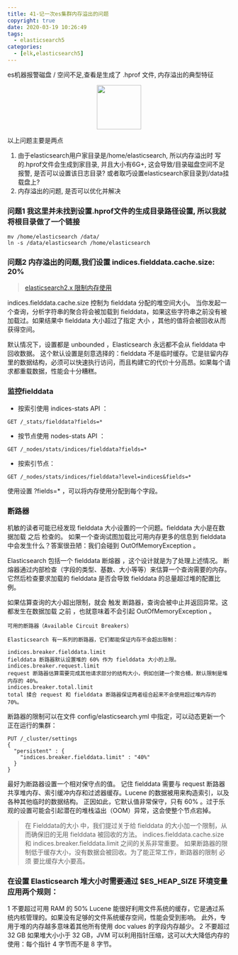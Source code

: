 ```yaml
---
title: 41-记一次es集群内存溢出的问题
copyright: true
date: 2020-03-19 10:26:49
tags:
  - elasticsearch5
categories:
  - [elk,elasticsearch5]
---
```

es机器报警磁盘 / 空间不足,查看是生成了 .hprof 文件, 内存溢出的典型特征
<!--more -->


<center>
<img src="http://zhangzw001.github.io/images/dockerniu.jpeg" width = "100" height = "100" style="border: 0"/>
</center>

以上问题主要是两点
1. 由于elasticsearch用户家目录是/home/elasticsearch, 所以内存溢出时 写的.hprof文件会生成到家目录, 并且大小有6G+, 这会导致/目录磁盘空间不足报警, 是否可以设置该日志目录? 或者取巧设置elasticsearch家目录到/data挂载盘上?
2. 内存溢出的问题, 是否可以优化并解决


### 问题1 我这里并未找到设置.hprof文件的生成目录路径设置, 所以我就将根目录做了一个链接
```
mv /home/elasticsearch /data/
ln -s /data/elasticsearch /home/elasticsearch
```




### 问题2 内存溢出的问题,我们设置  indices.fielddata.cache.size:  20% 
> [elasticsearch2.x 限制内存使用](https://www.elastic.co/guide/cn/elasticsearch/guide/current/_limiting_memory_usage.html#fielddata-size)

indices.fielddata.cache.size 控制为 fielddata 分配的堆空间大小。 当你发起一个查询，分析字符串的聚合将会被加载到 fielddata，如果这些字符串之前没有被加载过。如果结果中 fielddata 大小超过了指定 大小 ，其他的值将会被回收从而获得空间。

默认情况下，设置都是 unbounded ，Elasticsearch 永远都不会从 fielddata 中回收数据。
这个默认设置是刻意选择的：fielddata 不是临时缓存。它是驻留内存里的数据结构，必须可以快速执行访问，而且构建它的代价十分高昂。如果每个请求都重载数据，性能会十分糟糕。


### 监控fielddata

- 按索引使用 indices-stats API ：
```
GET /_stats/fielddata?fields=*
```
- 按节点使用 nodes-stats API ：
```
GET /_nodes/stats/indices/fielddata?fields=*
```
- 按索引节点：
```
GET /_nodes/stats/indices/fielddata?level=indices&fields=*
```

使用设置 ?fields=* ，可以将内存使用分配到每个字段。


### 断路器

机敏的读者可能已经发现 fielddata 大小设置的一个问题。fielddata 大小是在数据加载 之后 检查的。 如果一个查询试图加载比可用内存更多的信息到 fielddata 中会发生什么？答案很丑陋：我们会碰到 OutOfMemoryException 。

Elasticsearch 包括一个 fielddata 断熔器 ，这个设计就是为了处理上述情况。 断熔器通过内部检查（字段的类型、基数、大小等等）来估算一个查询需要的内存。它然后检查要求加载的 fielddata 是否会导致 fielddata 的总量超过堆的配置比例。

如果估算查询的大小超出限制，就会 触发 断路器，查询会被中止并返回异常。这都发生在数据加载 之前 ，也就意味着不会引起 OutOfMemoryException 。

```
可用的断路器（Available Circuit Breakers）

Elasticsearch 有一系列的断路器，它们都能保证内存不会超出限制：

indices.breaker.fielddata.limit
fielddata 断路器默认设置堆的 60% 作为 fielddata 大小的上限。
indices.breaker.request.limit
request 断路器估算需要完成其他请求部分的结构大小，例如创建一个聚合桶，默认限制是堆内存的 40%。
indices.breaker.total.limit
total 揉合 request 和 fielddata 断路器保证两者组合起来不会使用超过堆内存的 70%。
```

断路器的限制可以在文件 config/elasticsearch.yml 中指定，可以动态更新一个正在运行的集群：
```
PUT /_cluster/settings
{
  "persistent" : {
    "indices.breaker.fielddata.limit" : "40%" 
  }
}
```

最好为断路器设置一个相对保守点的值。 记住 fielddata 需要与 request 断路器共享堆内存、索引缓冲内存和过滤器缓存。Lucene 的数据被用来构造索引，以及各种其他临时的数据结构。 正因如此，它默认值非常保守，只有 60% 。过于乐观的设置可能会引起潜在的堆栈溢出（OOM）异常，这会使整个节点宕掉。


> 在 Fielddata的大小 中，我们提过关于给 fielddata 的大小加一个限制，从而确保旧的无用 fielddata 被回收的方法。 indices.fielddata.cache.size 和 indices.breaker.fielddata.limit 之间的关系非常重要。 如果断路器的限制低于缓存大小，没有数据会被回收。为了能正常工作，断路器的限制 必须 要比缓存大小要高。






### 在设置 Elasticsearch 堆大小时需要通过 $ES_HEAP_SIZE 环境变量应用两个规则：

1 不要超过可用 RAM 的 50%
Lucene 能很好利用文件系统的缓存，它是通过系统内核管理的。如果没有足够的文件系统缓存空间，性能会受到影响。 此外，专用于堆的内存越多意味着其他所有使用 doc values 的字段内存越少。
2 不要超过 32 GB
如果堆大小小于 32 GB，JVM 可以利用指针压缩，这可以大大降低内存的使用：每个指针 4 字节而不是 8 字节。
